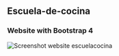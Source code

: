 ## Escuela-de-cocina
### Website with Bootstrap 4

![Screenshot website escuelacocina](https://raw.githubusercontent.com/username/projectname/branch/path/to/img.png) 
